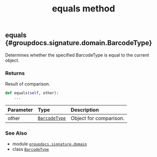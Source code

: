 ﻿---
title: equals method
second_title: GroupDocs.Signature for Python via .NET API References
description: 
type: docs
url: /python-net/groupdocs.signature.domain/barcodetype/equals/
is_root: false
weight: 20
---

## equals {#groupdocs.signature.domain.BarcodeType}

Determines whether the specified BarcodeType is equal to the current object.


### Returns 


Result of comparison.


```python
def equals(self, other):
    ...
```


| Parameter | Type | Description |
| :- | :- | :- |
| other | [`BarcodeType`](/signature/python-net/groupdocs.signature.domain/barcodetype) | Object for comparison. |



### See Also
* module [`groupdocs.signature.domain`](../../)
* class [`BarcodeType`](/signature/python-net/groupdocs.signature.domain/barcodetype)
